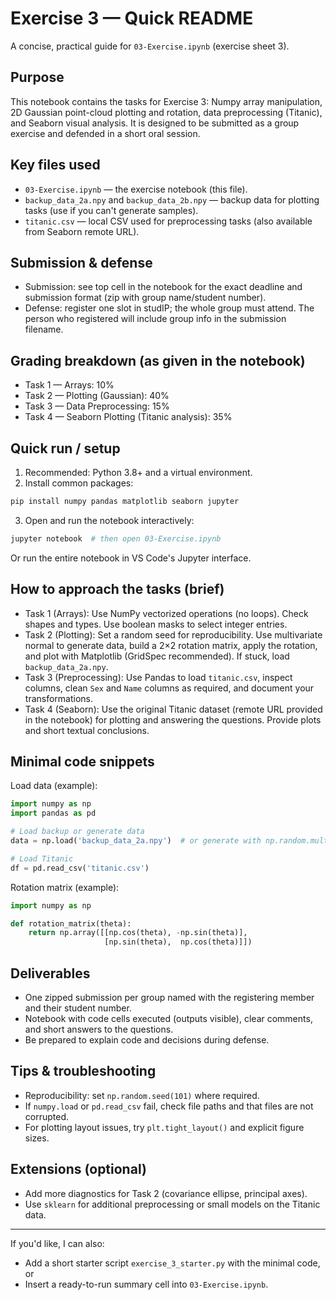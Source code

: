# Exercise 3 — Quick README

A concise, practical guide for `03-Exercise.ipynb` (exercise sheet 3).

## Purpose
This notebook contains the tasks for Exercise 3: Numpy array manipulation, 2D Gaussian point-cloud plotting and rotation, data preprocessing (Titanic), and Seaborn visual analysis. It is designed to be submitted as a group exercise and defended in a short oral session.

## Key files used
- `03-Exercise.ipynb` — the exercise notebook (this file).
- `backup_data_2a.npy` and `backup_data_2b.npy` — backup data for plotting tasks (use if you can't generate samples).
- `titanic.csv` — local CSV used for preprocessing tasks (also available from Seaborn remote URL).

## Submission & defense
- Submission: see top cell in the notebook for the exact deadline and submission format (zip with group name/student number).
- Defense: register one slot in studIP; the whole group must attend. The person who registered will include group info in the submission filename.

## Grading breakdown (as given in the notebook)
- Task 1 — Arrays: 10%
- Task 2 — Plotting (Gaussian): 40%
- Task 3 — Data Preprocessing: 15%
- Task 4 — Seaborn Plotting (Titanic analysis): 35%

## Quick run / setup
1. Recommended: Python 3.8+ and a virtual environment.
2. Install common packages:

```powershell
pip install numpy pandas matplotlib seaborn jupyter
```

3. Open and run the notebook interactively:

```powershell
jupyter notebook  # then open 03-Exercise.ipynb
```

Or run the entire notebook in VS Code's Jupyter interface.

## How to approach the tasks (brief)
- Task 1 (Arrays): Use NumPy vectorized operations (no loops). Check shapes and types. Use boolean masks to select integer entries.
- Task 2 (Plotting): Set a random seed for reproducibility. Use multivariate normal to generate data, build a 2×2 rotation matrix, apply the rotation, and plot with Matplotlib (GridSpec recommended). If stuck, load `backup_data_2a.npy`.
- Task 3 (Preprocessing): Use Pandas to load `titanic.csv`, inspect columns, clean `Sex` and `Name` columns as required, and document your transformations.
- Task 4 (Seaborn): Use the original Titanic dataset (remote URL provided in the notebook) for plotting and answering the questions. Provide plots and short textual conclusions.

## Minimal code snippets
Load data (example):

```python
import numpy as np
import pandas as pd

# Load backup or generate data
data = np.load('backup_data_2a.npy')  # or generate with np.random.multivariate_normal

# Load Titanic
df = pd.read_csv('titanic.csv')
```

Rotation matrix (example):

```python
import numpy as np

def rotation_matrix(theta):
    return np.array([[np.cos(theta), -np.sin(theta)],
                     [np.sin(theta),  np.cos(theta)]])
```

## Deliverables
- One zipped submission per group named with the registering member and their student number.
- Notebook with code cells executed (outputs visible), clear comments, and short answers to the questions.
- Be prepared to explain code and decisions during defense.

## Tips & troubleshooting
- Reproducibility: set `np.random.seed(101)` where required.
- If `numpy.load` or `pd.read_csv` fail, check file paths and that files are not corrupted.
- For plotting layout issues, try `plt.tight_layout()` and explicit figure sizes.

## Extensions (optional)
- Add more diagnostics for Task 2 (covariance ellipse, principal axes).
- Use `sklearn` for additional preprocessing or small models on the Titanic data.

---

If you'd like, I can also:
- Add a short starter script `exercise_3_starter.py` with the minimal code, or
- Insert a ready-to-run summary cell into `03-Exercise.ipynb`.

